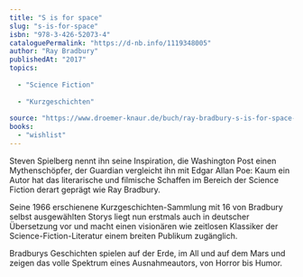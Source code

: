 ```yaml
---
title: "S is for space"
slug: "s-is-for-space"
isbn: "978-3-426-52073-4"
cataloguePermalink: "https://d-nb.info/1119348005"
author: "Ray Bradbury"
publishedAt: "2017"
topics:
  
  - "Science Fiction"
    
  - "Kurzgeschichten"
    
source: "https://www.droemer-knaur.de/buch/ray-bradbury-s-is-for-space-9783426520734"
books: 
  - "wishlist"
---
```

Steven Spielberg nennt ihn seine Inspiration, die Washington Post einen 
Mythenschöpfer, der Guardian vergleicht ihn mit Edgar Allan Poe: Kaum ein 
Autor hat das literarische und filmische Schaffen im Bereich der Science 
Fiction derart geprägt wie Ray Bradbury.

Seine 1966 erschienene Kurzgeschichten-Sammlung mit 16 von Bradbury selbst 
ausgewählten Storys liegt nun erstmals auch in deutscher Übersetzung vor und 
macht einen visionären wie zeitlosen Klassiker der Science-Fiction-Literatur 
einem breiten Publikum zugänglich.

Bradburys Geschichten spielen auf der Erde, im All und auf dem Mars und zeigen 
das volle Spektrum eines Ausnahmeautors, von Horror bis Humor.